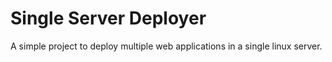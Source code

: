 # Single Server Deployer

A simple project to deploy multiple web applications in a single linux server.
